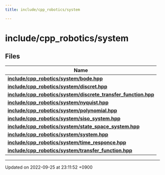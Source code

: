 ```yaml
---
title: include/cpp_robotics/system

---
```


# include/cpp_robotics/system



## Files

| Name           |
| -------------- |
| **[include/cpp_robotics/system/bode.hpp](/cpp_robotics_core/doxybook/Files/bode_8hpp/#file-bode.hpp)**  |
| **[include/cpp_robotics/system/discret.hpp](/cpp_robotics_core/doxybook/Files/discret_8hpp/#file-discret.hpp)**  |
| **[include/cpp_robotics/system/discrete_transfer_function.hpp](/cpp_robotics_core/doxybook/Files/discrete__transfer__function_8hpp/#file-discrete-transfer-function.hpp)**  |
| **[include/cpp_robotics/system/nyquist.hpp](/cpp_robotics_core/doxybook/Files/nyquist_8hpp/#file-nyquist.hpp)**  |
| **[include/cpp_robotics/system/polynomial.hpp](/cpp_robotics_core/doxybook/Files/polynomial_8hpp/#file-polynomial.hpp)**  |
| **[include/cpp_robotics/system/siso_system.hpp](/cpp_robotics_core/doxybook/Files/siso__system_8hpp/#file-siso-system.hpp)**  |
| **[include/cpp_robotics/system/state_space_system.hpp](/cpp_robotics_core/doxybook/Files/state__space__system_8hpp/#file-state-space-system.hpp)**  |
| **[include/cpp_robotics/system/system.hpp](/cpp_robotics_core/doxybook/Files/system_8hpp/#file-system.hpp)**  |
| **[include/cpp_robotics/system/time_responce.hpp](/cpp_robotics_core/doxybook/Files/time__responce_8hpp/#file-time-responce.hpp)**  |
| **[include/cpp_robotics/system/transfer_function.hpp](/cpp_robotics_core/doxybook/Files/transfer__function_8hpp/#file-transfer-function.hpp)**  |






-------------------------------

Updated on 2022-09-25 at 23:11:52 +0900
